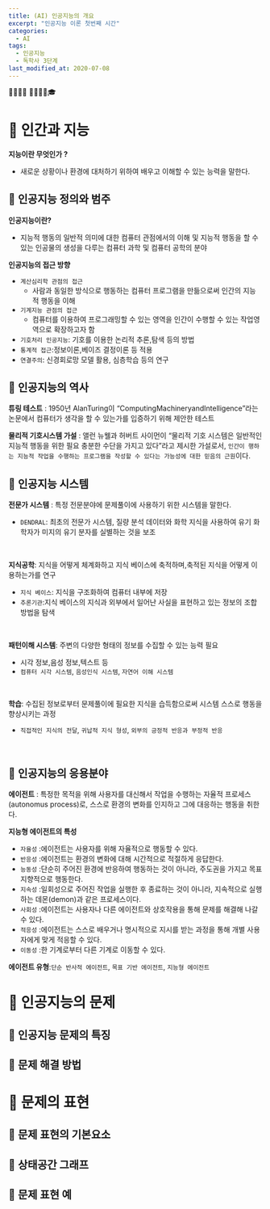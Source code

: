 ```yaml
---
title: (AI) 인공지능의 개요
excerpt: "인공지능 이론 첫번째 시간"
categories:
  - AI
tags:
  - 인공지능
  - 독학사 3단계
last_modified_at: 2020-07-08
---
```

💼📝🔑⏰ 📙📓📘📒🎓

# 💼 인간과 지능
**지능이란 무엇인가 ?**
- 새로운 상황이나 환경에 대처하기 위하여 배우고 이해할 수 있는 능력을 말한다.


## 📝 인공지능 정의와 범주
**인공지능이란?**
- 지능적 행동의 일반적 의미에 대한 컴퓨터 관점에서의 이해 및 지능적 행동을 할 수 있는 인공물의 생성을 다루는 컴퓨터 과학 및 컴퓨터 공학의 분야


**인공지능의 접근 방향**
- `계산심리학 관점의 접근`
  + 사람과 동일한 방식으로 행동하는 컴퓨터 프로그램을 만듦으로써 인간의 지능적
행동을 이해
- `기계지능 관점의 접근`
  + 컴퓨터를 이용하여 프로그래밍할 수 있는 영역을 인간이 수행할 수 있는 작업영역으로 확장하고자 함
- `기호처리 인공지능`: 기호를 이용한 논리적 추론,탐색 등의 방법
- `통계적 접근`:정보이론,베이즈 결정이론 등 적용
- `연결주의`: 신경회로망 모델 활용, 심층학습 등의 연구




## 📝 인공지능의 역사
**튜링 테스트** : 1950년 AlanTuring이 “ComputingMachineryandIntelligence”라는 논문에서 컴퓨터가 생각을 할 수 있는가를 입증하기 위해 제안한 테스트

**물리적 기호시스템 가설** : 앨런 뉴웰과 허버트 사이먼이 “물리적 기호 시스템은 일반적인 지능적 행동을 위한 필요 충분한 수단을 가지고 있다”라고 제시한 가설로서, `인간이 행하는 지능적 작업을 수행하는 프로그램을 작성할 수 있다는 가능성에 대한 믿음의 근원`이다.

## 📝 인공지능 시스템
**전문가 시스템** : 특정 전문분야에 문제풀이에 사용하기 위한 시스템을 말한다.
- `DENDRAL`: 최초의 전문가 시스템, 질량 분석 데이터와 화학 지식을 사용하여 유기 화학자가 미지의 유기 분자를 실별하는 것을 보조   
<br/>

**지식공학**: 지식을 어떻게 체계화하고 지식 베이스에 축적하며,축적된 지식을 어떻게 이용하는가를 연구
- `지식 베이스`: 지식을 구조화하여 컴퓨터 내부에 저장
- `추론기관`:지식 베이스의 지식과 외부에서 일어난 사실을 표현하고 있는
정보의 조합방법을 탐색   
<br/>

**패턴이해 시스템**: 주변의 다양한 형태의 정보를 수집할 수 있는 능력 필요 
- 시각 정보,음성 정보,텍스트 등
- `컴퓨터 시각 시스템`, `음성인식 시스템`, `자연어 이해 시스템`      
<br/>

**학습**: 수집된 정보로부터 문제풀이에 필요한 지식을 습득함으로써 시스템 스스로 행동을 향상시키는 과정
- `직접적인 지식의 전달`, `귀납적 지식 형성`, `외부의 긍정적 반응과 부정적 반응`
<br/>

## 📝 인공지능의 응용분야
**에이전트** : 특정한 목적을 위해 사용자를 대신해서 작업을 수행하는 자율적 프로세스(autonomus process)로, 스스로 환경의 변화를 인지하고 그에 대응하는 행동을 취한다.

**지능형 에이전트의 특성**
- `자율성` :에이전트는 사용자를 위해 자율적으로 행동할 수 있다. 
- `반응성` :에이전트는 환경의 변화에 대해 시간적으로 적절하게 응답한다. 
- `능동성` :단순히 주어진 환경에 반응하여 행동하는 것이 아니라, 주도권을 가지고 목표지향적으로 행동한다. 
- `지속성` :일회성으로 주어진 작업을 실행한 후 종료하는 것이 아니라, 지속적으로 실행하는 데몬(demon)과 같은 프로세스이다.
- `사회성` :에이전트는 사용자나 다른 에이전트와 상호작용을 통해 문제를 해결해 나갈 수 있다. 
- `적응성` :에이전트는 스스로 배우거나 명시적으로 지시를 받는 과정을 통해 개별 사용자에게 맞게 적응할 수 있다. 
- `이동성` :한 기계로부터 다른 기계로 이동할 수 있다.

**에이전트 유형**:`단순 반사적 에이전트`, `목표 기반 에이전트`, `지능형 에이전트`

# 💼 인공지능의 문제
## 📝 인공지능 문제의 특징

## 📝 문제 해결 방법

# 💼 문제의 표현
## 📝 문제 표현의 기본요소

## 📝 상태공간 그래프

## 📝 문제 표현 예
